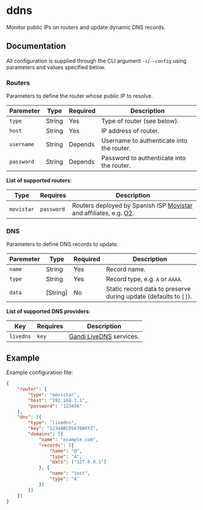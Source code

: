 # ddns

Monitor public IPs on routers and update dynamic DNS records.

## Documentation

All configuration is supplied through the CLI argument `-c`/`--config` using parameters and values specified below.

### Routers

Parameters to define the router whose public IP to resolve.

| Paremeter  | Type     | Required | Description |
|------------|----------|----------|-------------|
| `type`     | String   | Yes      | Type of router (see below). |
| `host`     | String   | Yes      | IP address of router. |
| `username` | String   | Depends  | Username to authenticate into the router. |
| `password` | String   | Depends  | Password to authenticate into the router. |

**List of supported routers**:

| Type       | Requires   | Description |
|------------|------------|-------------|
| `movistar` | `password` | Routers deployed by Spanish ISP [Movistar](https://www.movistar.es/) and affiliates, e.g. [O2](https://o2online.es/). |

### DNS

Parameters to define DNS records to update.

| Paremeter  | Type     | Required | Description |
|------------|----------|----------|-------------|
| `name`     | String   | Yes      | Record name. |
| `type`     | String   | Yes      | Record type, e.g. `A` or `AAAA`. |
| `data`     | [String] | No       | Static record data to preserve during update (defaults to `[]`). |

**List of supported DNS providers**:

| Key        | Requires   | Description |
|------------|------------|-------------|
| `livedns`  | `key`      | [Gandi LiveDNS](https://www.gandi.net/en/domain/dns) services. |

## Example

Example configuration file:

```json
{
    "router": {
        "type": "movistar",
        "host": "192.168.1.1",
        "password": "123456"
    },
    "dns": [{
        "type": "livedns",
        "key": "1234ABCD5678WXYZ",
        "domains": [{
            "name": "example.com",
            "records": [{
                "name": "@",
                "type": "A",
                "data": ["127.0.0.1"]
            }, {
                "name": "test",
                "type": "A"
            }]
        }]
    }]
}
```